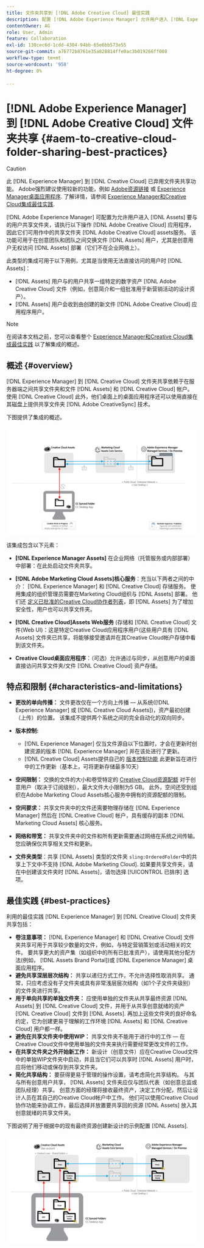 ```yaml
---
title: 文件夹共享到 [!DNL Adobe Creative Cloud] 最佳实践
description: 配置 [!DNL Adobe Experience Manager] 允许用户进入 [!DNL Experience Manager Assets] 以与Adobe Creative Cloud用户交换文件夹。
contentOwner: AG
role: User, Admin
feature: Collaboration
exl-id: 130cec6d-1cdd-4304-94bb-65e6bb573e55
source-git-commit: a76772b8761e35a828814ffe0ac3b019266ff008
workflow-type: tm+mt
source-wordcount: '958'
ht-degree: 0%

---
```


# [!DNL Adobe Experience Manager] 到 [!DNL Adobe Creative Cloud] 文件夹共享 {#aem-to-creative-cloud-folder-sharing-best-practices}

>[!CAUTION]
>
>此 [!DNL Experience Manager] 到 [!DNL Creative Cloud] 已弃用文件夹共享功能。 Adobe强烈建议使用较新的功能，例如 [Adobe资源链接](https://helpx.adobe.com/enterprise/admin-guide.html/enterprise/using/adobe-asset-link.ug.html) 或 [Experience Manager桌面应用程序](https://experienceleague.adobe.com/docs/experience-manager-desktop-app/using/using.html). 了解详情，请参阅 [Experience Manager和Creative Cloud集成最佳实践](/help/assets/aem-cc-integration-best-practices.md).

[!DNL Adobe Experience Manager] 可配置为允许用户进入 [!DNL Assets] 要与的用户共享文件夹，请执行以下操作 [!DNL Adobe Creative Cloud] 应用程序，因此它们可用作中的共享文件夹 [!DNL Adobe Creative Cloud] assets服务。 该功能可用于在创意团队和团队之间交换文件 [!DNL Assets] 用户，尤其是创意用户无权访问 [!DNL Assets] 部署（它们不在企业网络上）。

此类型的集成可用于以下用例，尤其是当使用无法直接访问的用户时 [!DNL Assets]：

* [!DNL Assets] 用户与的用户共享一组特定的数字资产 [!DNL Adobe Creative Cloud] 文件（例如，创意简介和一组批准用于新营销活动的设计资产）。
* [!DNL Assets] 用户会收到由创建的新文件 [!DNL Adobe Creative Cloud] 应用程序用户。

>[!NOTE]
>
>在阅读本文档之前，您可以查看整个 [Experience Manager和Creative Cloud集成最佳实践](/help/assets/aem-cc-integration-best-practices.md) 以了解集成的概述。

## 概述 {#overview}

[!DNL Experience Manager] 到 [!DNL Creative Cloud] 文件夹共享依赖于在服务器端之间共享文件夹和文件 [!DNL Assets] 和 [!DNL Creative Cloud] 帐户。 使用 [!DNL Creative Cloud] 此外，他们桌面上的桌面应用程序还可以使用直接在其磁盘上提供共享文件夹 [!DNL Adobe CreativeSync] 技术。

下图提供了集成的概述。

![chlimage_1-179](assets/chlimage_1-406.png)

该集成包含以下元素：

* **[!DNL Experience Manager Assets]** 在企业网络（托管服务或内部部署）中部署：在此处启动文件夹共享。
* **[!DNL Adobe Marketing Cloud Assets]核心服务**：充当以下两者之间的中介： [!DNL Experience Manager] 和 [!DNL Creative Cloud] 存储服务。 使用集成的组织管理员需要在Marketing Cloud组织与 [!DNL Assets] 部署。 他们还 [定义已批准的Creative Cloud协作者列表](https://experienceleague.adobe.com/docs/core-services/interface/assets/t-admin-add-cc-user.html)，即 [!DNL Assets] 为了增加安全性，用户也可以共享文件夹。

* **[!DNL Creative Cloud]Assets Web服务** (存储和 [!DNL Creative Cloud] 文件(Web UI)：这是特定Creative Cloud应用程序用户(这些用户具有 [!DNL Assets] 文件夹已共享，将能够接受邀请并在其Creative Cloud帐户存储中看到该文件夹。
* **Creative Cloud桌面应用程序**：（可选）允许通过与同步，从创意用户的桌面直接访问共享文件夹/文件 [!DNL Creative Cloud] 资产存储。

## 特点和限制 {#characteristics-and-limitations}

* **更改的单向传播：** 文件更改仅在一个方向上传播 — 从系统([!DNL Experience Manager] 或 [!DNL Creative Cloud Assets])，资产最初创建（上传）的位置。 该集成不提供两个系统之间的完全自动化的双向同步。
* **版本控制:**

   * [!DNL Experience Manager] 仅当文件源自以下位置时，才会在更新时创建资源的版本 [!DNL Experience Manager] 并在该处进行了更新。
   * [!DNL Creative Cloud] Assets提供自己的 [版本控制功能](https://helpx.adobe.com/creative-cloud/help/versioning-faq.html) 此更新旨在进行中的工作更新（基本上，可将更新存储最多10天）

* **空间限制：** 交换的文件的大小和卷受特定的 [Creative Cloud资源配额](https://helpx.adobe.com/creative-cloud/kb/file-storage-quota.html) 对于创意用户（取决于订阅级别），最大文件大小限制为5 GB。 此外，空间还受到组织在Adobe Marketing Cloud Assets核心服务中拥有的资源配额的限制。

* **空间要求：** 共享文件夹中的文件还需要物理存储在 [!DNL Experience Manager] 然后在 [!DNL Creative Cloud] 帐户，具有缓存的副本 [!DNL Marketing Cloud Assets] 核心服务。
* **网络和带宽：** 共享文件夹中的文件和所有更新需要通过网络在系统之间传输。 您应确保仅共享相关文件和更新。
* **文件夹类型**：共享 [!DNL Assets] 类型的文件夹 `sling:OrderedFolder`中的共享上下文中不支持 [!DNL Adobe Marketing Cloud]. 如果要共享文件夹，请在中创建该文件夹时 [!DNL Assets]，请勿选择 [!UICONTROL 已排序] 选项。

## 最佳实践 {#best-practices}

利用的最佳实践 [!DNL Experience Manager] 到 [!DNL Creative Cloud] 文件夹共享包括：

* **卷注意事项：** [!DNL Experience Manager] 和 [!DNL Creative Cloud] 文件夹共享可用于共享较少数量的文件，例如，与特定营销策划或活动相关的文件。 要共享更大的资产集（如组织中的所有已批准资产），请使用其他分配方法(例如， [!DNL Assets Brand Portal])或 [!DNL Experience Manager] 桌面应用程序。
* **避免共享深层层次结构：** 共享以递归方式工作，不允许选择性取消共享。 通常，只应考虑没有子文件夹或具有非常浅层层次结构（如1个子文件夹级别）的文件夹进行共享。
* **用于单向共享的单独文件夹：** 应使用单独的文件夹从共享最终资源 [!DNL Assets] 到 [!DNL Creative Cloud] 文件，并用于从共享创意就绪的资产 [!DNL Creative Cloud] 文件到 [!DNL Assets]. 再加上这些文件夹的良好命名约定，它为创建更易于理解的工作环境 [!DNL Assets] 和 [!DNL Creative Cloud] 用户都一样。
* **避免在共享文件夹中使用WIP：** 共享文件夹不能用于进行中的工作 — 在Creative Cloud文件中使用单独的文件夹来执行需要经常更改文件的工作。
* **在共享文件夹之外开始新工作：** 新设计（创意文件）应在Creative Cloud文件中的单独WIP文件夹中启动，并且当它们可以共享时 [!DNL Assets] 用户时，应将他们移动或保存到共享文件夹。
* **简化共享结构：** 要获得更易于管理的操作设置，请考虑简化共享结构。 与其与所有创意用户共享， [!DNL Assets] 文件夹应仅与团队代表（如创意总监或团队经理）共享。 创意方面的经理将接收最终资产，决定工作分配，然后让设计人员在其自己的Creative Cloud帐户中工作。 他们可以使用Creative Cloud协作功能来协调工作，最后选择并放置要共享回的资源 [!DNL Assets] 放入其创意就绪的共享文件夹。

下图说明了用于根据中的现有最终资源创建新设计的示例配置 [!DNL Assets].

![chlimage_1-180](assets/chlimage_1-407.png)
